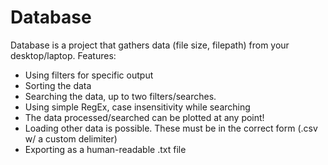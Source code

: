 # Database
Database is a project that gathers data (file size, filepath) from your desktop/laptop.
Features:
* Using filters for specific output
* Sorting the data
* Searching the data, up to two filters/searches.
* Using simple RegEx, case insensitivity while searching
* The data processed/searched can be plotted at any point!
* Loading other data is possible. These must be in the correct form (.csv w/ a custom delimiter)
* Exporting as a human-readable .txt file